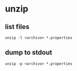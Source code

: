 # unzip

## list files
`unzip -l <archivo> *.properties`

## dump to stdout
`unzip -p <archivo> *.properties`